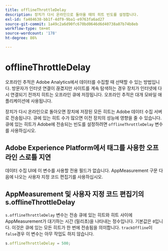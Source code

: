 ```yaml
---
title: offlineThrottleDelay
description: 장치가 다시 온라인으로 돌아올 때의 히트 빈도를 설정합니다.
exl-id: fa484638-bb1f-4df9-9ba1-e9763fa6ad27
source-git-commit: 1a49c2a6d90fc670bd0646d6d40738a87b74b8eb
workflow-type: tm+mt
source-wordcount: '178'
ht-degree: 86%

---
```


# offlineThrottleDelay

오프라인 추적은 Adobe Analytics에서 데이터를 수집할 때 선택할 수 있는 방법입니다. 방문자가 인터넷 연결이 끊겼지만 사이트를 계속 탐색하는 경우 장치가 인터넷에 다시 연결되기 전까지 히트는 오프라인 큐에 저장됩니다. 오프라인 추적은 대개 모바일 애플리케이션에 사용됩니다.

장치가 다시 온라인으로 돌아오면 장치에 저장된 모든 히트는 Adobe 데이터 수집 서버로 전송됩니다. 큐에 있는 히트 수가 많으면 이전 장치의 성능에 영향을 줄 수 있습니다. 큐에 있는 히트가 Adobe에 전송되는 빈도를 설정하려면 `offlineThrottleDelay` 변수를 사용하십시오.

## Adobe Experience Platform에서 태그를 사용한 오프라인 스로틀 지연

데이터 수집 UI에 이 변수를 사용할 전용 필드가 없습니다. AppMeasurement 구문 다음에 나오는 사용자 지정 코드 편집기를 사용하십시오.

## AppMeasurement 및 사용자 지정 코드 편집기의 s.offlineThrottleDelay

`s.offlineThrottleDelay` 변수는 전송 큐에 있는 히트와 히트 사이에 AppMeasurement가 대기하는 시간 (밀리초)을 나타내는 정수입니다. 기본값은 `0`입니다. 이것은 큐에 있는 모든 히트가 한 번에 전송됨을 의미합니다. `trackOffline`이 `false`경우 이 변수는 아무 작업도 하지 않습니다.

```js
s.offlineThrottleDelay = 500;
```
